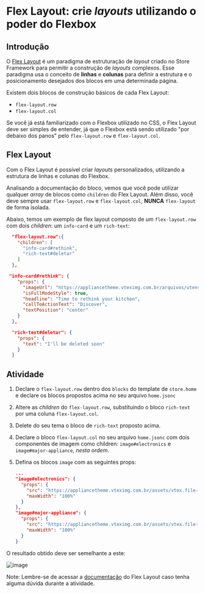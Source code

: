 # Flex Layout: crie _layouts_ utilizando o poder do Flexbox

## Introdução

O [Flex Layout](https://developers.vtex.com/docs/guides/vtex-flex-layout) é um paradigma de estruturação de _layout_ criado no Store Framework para permitir a construção de _layouts_ complexos. Esse paradigma usa o conceito de **linhas** e **colunas** para definir a estrutura e o posicionamento desejados dos blocos em uma determinada página.

Existem dois blocos de construção básicos de cada Flex Layout:

- `flex-layout.row`
- `flex-layout.col`

Se você já está familiarizado com o Flexbox utilizado no CSS, o Flex Layout deve ser simples de entender, já que o Flexbox está sendo utilizado "por debaixo dos panos" pelo `flex-layout.row` e `flex-layout.col`.

## Flex Layout

Com o Flex Layout é possível criar _layouts_ personalizados, utilizando a estrutura de linhas e colunas do Flexbox.

Analisando a documentação do bloco, vemos que você pode utilizar qualquer _array_ de blocos como `children` do Flex Layout. Além disso, você deve sempre usar `flex-layout.row` e `flex-layout.col`, **NUNCA** `flex-layout` de forma isolada.

Abaixo, temos um exemplo de flex layout composto de um `flex-layout.row` com dois _children_: um `info-card` e um `rich-text`:

```json
  "flex-layout.row":{
    "children": [
      "info-card#rethink",
      "rich-text#deletar"
    ]
  },

 "info-card#rethink": {
    "props": {
      "imageUrl": "https://appliancetheme.vteximg.com.br/arquivos/utensilios-cozinha-min.png",
      "isFullModeStyle": true,
      "headline": "Time to rethink your kitchen",
      "callToActionText": "Discover",
      "textPosition": "center"
    }
  },

  "rich-text#deletar": {
    "props": {
      "text": "I'll be deleted soon"
    }
  }
```

## Atividade

1. Declare o `flex-layout.row` dentro dos `blocks` do template de `store.home` e declare os blocos propostos acima no seu arquivo `home.jsonc`
2. Altere as _children_ do `flex-layout.row`, substituindo o bloco `rich-text` por uma coluna `flex-layout.col`.
3. Delete do seu tema o bloco de `rich-text` proposto acima.
4. Declare o bloco `flex-layout.col` no seu arquivo `home.jsonc` com dois componentes de imagem como children: `image#electronics` e `image#major-appliance`, _nesta ordem_.
5. Defina os blocos `image` com as seguintes props:

   ```json
   ...
   "image#electronics": {
     "props": {
       "src": "https://appliancetheme.vteximg.com.br/assets/vtex.file-manager-graphql/images/electronics_banner___25d69b49f8224b369375e68513b4d593.png",
       "maxWidth": "100%"
     }
   },
   "image#major-appliance": {
     "props": {
       "src": "https://appliancetheme.vteximg.com.br/assets/vtex.file-manager-graphql/images/major_appliance_banner___bb10093866a127345ddfbcca3efa5022.png",
       "maxWidth": "100%"
     }
   }
   ```

O resultado obtido deve ser semelhante a este:

![image](https://user-images.githubusercontent.com/12139385/70185681-0c5ed300-16c9-11ea-9260-b88179b508f2.png)

Note: Lembre-se de acessar a [documentação](https://developers.vtex.com/docs/guides/vtex-flex-layout) do Flex Layout caso tenha alguma dúvida durante a atividade.
